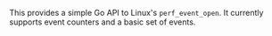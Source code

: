 This provides a simple Go API to Linux's `perf_event_open`. It currently
supports event counters and a basic set of events.
